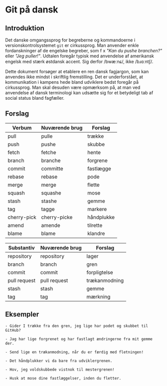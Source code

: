 # Git på dansk

## Introduktion

Det danske omgangssprog for begreberne og kommandoerne i versionskontrolsystemet `git` er cirkussprog.
Man anvender enkle fordanskninger af de engelske begreber, som f x _"Kan du pushe branchen?"_ eller _"Jeg puller!"_.
Udtalen foregår typisk med anvendelse af amerikansk engelsk med stærk østdansk accent.
Sig derfor /bwæːnɕ/, ikke /bɹɑːntʃ/.

Dette dokument forsøger at etablere en ren dansk fagjargon, som kan anvendes ikke mindst i skriftlig fremstilling.
Det er underforstået, at kommunikation i kampens hede bland udviklere bedst foregår på cirkussprog.
Man skal desuden være opmærksom på, at man ved anvendelse af dansk terminologi kan udsætte sig for et betydeligt tab af social status bland fagfæller. 

## Forslag


| Verbum      | Nuværende brug | Forslag       |
|-------------|----------------|---------------|
| pull        | pulle          | trække        |
| push        | pushe          | skubbe        |
| fetch       | fetche         | hente         |
| branch      | branche        | forgrene      |
| commit      | committe       | fastlægge     |
| rebase      | rebase         | pode          |
| merge       | merge          | flette        |
| squash      | squashe        | mose          |
| stash       | stashe         | gemme         |
| tag         | tagge          | markere       |
| cherry-pick | cherry-picke   | håndplukke    |
| amend       | amende         | tilrette      |
| blame       | blame          | klandre       |

| Substantiv   | Nuværende brug | Forslag      |
|--------------|----------------|--------------|
| repository   | repository     | lager        |
| branch       | branch         | gren         |
| commit       | commit         | forpligtelse |
| pull request | pull request   | trækanmodning|
| stash        | stash          | gemme        |
| tag          | tag            | mærkning     |

## Eksempler

    - Gider I trække fra den gren, jeg lige har podet og skubbet til GitHub?

    - Jag har lige forgrenet og har fastlagt ændringerne fra mit gemme der.

    - Send lige en trækanmodning, når du er færdig med fletningen!

    - Det håndplukker vi da bare fra udviklergrenen.
    
    - Hov, jeg voldskubbede vistnok til mestergrenen!

    - Husk at mose dine fastlæggelser, inden du fletter.

